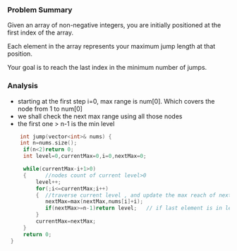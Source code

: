 ### Problem Summary
Given an array of non-negative integers, you are initially positioned at the first index of the array.

Each element in the array represents your maximum jump length at that position.

Your goal is to reach the last index in the minimum number of jumps.

### Analysis
- starting at the first step i=0, max range is num[0]. Which covers the node from 1 to num[0]
- we shall check the next max range using all those nodes
- the first one > n-1 is the min level

```cpp
    int jump(vector<int>& nums) {
    int n=nums.size();
	 if(n<2)return 0;
	 int level=0,currentMax=0,i=0,nextMax=0;

	 while(currentMax-i+1>0)
     {		//nodes count of current level>0
		 level++;
		 for(;i<=currentMax;i++)
         {	//traverse current level , and update the max reach of next level
			nextMax=max(nextMax,nums[i]+i);
			if(nextMax>=n-1)return level;   // if last element is in level+1,  then the min jump=level 
		 }
		 currentMax=nextMax;
	 }
	 return 0;
 }        
 ```
 
